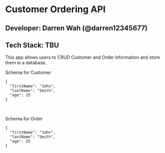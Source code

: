 # Customer Ordering API
## Developer: Darren Wah (@darren12345677)
## Tech Stack: TBU

This app allows users to CRUD Customer and Order information and store them in a database.

<p> Schema for Customer</p>

```
{
  "firstName": "John",
  "lastName": "Smith",
  "age": 25
}
```

</br>
<p> Schema for Order</p>

```
{
  "firstName": "John",
  "lastName": "Smith",
  "age": 25
}
```
